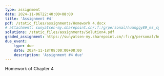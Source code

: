 ```yaml
---
type: assignment
date: 2024-11-06T22:40:00+08:00
title: 'Assignment #4'
pdf: /static_files/assignments/Homework 4.docx
# attachment: sunyatsen-my.sharepoint.cn/:f:/g/personal/huangqy89_ms_sysu_edu_cn/En6Hv-MsAVBAryv6Gc__N3kBPoV_gh0fH4_g4vEhm6Qj4Q?e=IsSSZE
solutions: /static_files/assignments/Solution4.pdf
graded_assignment: https://sunyatsen-my.sharepoint.cn/:f:/g/personal/huangqy89_ms_sysu_edu_cn/Eqr69rh4HM1Dju1pJkMEI8ABpiVxjtjw5YXe6LM4cAKLSA?e=AYDoVu
due_event: 
    type: due
    date: 2024-11-18T08:00:00+08:00
    description: 'Assignment #4 due'
---
```

Homework of Chapter 4